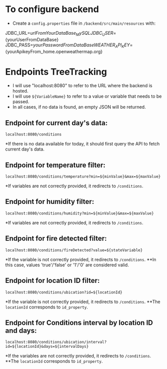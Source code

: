 # To configure backend
- Create a `config.properties` file in `/backend/src/main/resources` with:

JDBC_URL=${urlFromYourDataBase_MySQL}
JDBC_USER=${yourUserFromDataBase}
JDBC_PASS=${yourPasswordFromDataBase}
WEATHER_API_KEY=${yourApikeyFrom_home.openweathermap.org}


# Endpoints TreeTracking

- I will use "localhost:8080" to refer to the URL where the backend is hosted.
- I will use `${VariableName}` to refer to a value or variable that needs to be passed.
- In all cases, if no data is found, an empty JSON will be returned.

## Endpoint for current day's data:

`localhost:8080/conditions`

*If there is no data available for today, it should first query the API to fetch current day's data.

## Endpoint for temperature filter:

`localhost:8080/conditions/temperature?min=${minValue}&max=${maxValue}`

*If variables are not correctly provided, it redirects to `/conditions`.

## Endpoint for humidity filter:

`localhost:8080/conditions/humidity?min=${minValue}&max=${maxValue}`

*If variables are not correctly provided, it redirects to `/conditions`.

## Endpoint for fire detected filter:

`localhost:8080/conditions/fireDetected?value=${stateVariable}`

*If the variable is not correctly provided, it redirects to `/conditions`.
**In this case, values 'true'/'false' or '1'/'0' are considered valid.

## Endpoint for location ID filter:

`localhost:8080/conditions/ubication?id=${locationId}`

*If the variable is not correctly provided, it redirects to `/conditions`.
**The `locationId` corresponds to `id_property`.

## Endpoint for Conditions interval by location ID and days:

`localhost:8080/conditions/ubication/interval?id=${locationId}&days=${intervalDays}`

*If the variables are not correctly provided, it redirects to `/conditions`.
**The `locationId` corresponds to `id_property`.

